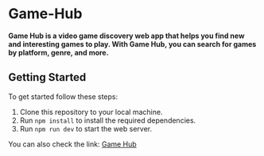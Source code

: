 # Game-Hub

**Game Hub is a video game discovery web app that helps you find new and interesting games to play. With Game Hub, you can search for games by platform, genre, and more.**

## Getting Started
To get started follow these steps:

1. Clone this repository to your local machine.
2. Run `npm install` to install the required dependencies.
3. Run `npm run dev` to start the web server.

You can also check the link: [Game Hub](https://game-hub-git-main-imksmv.vercel.app/)
